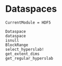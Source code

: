 # Dataspaces

```@meta
CurrentModule = HDF5
```

```@docs
Dataspace
dataspace
isnull
BlockRange
select_hyperslab!
get_extent_dims
get_regular_hyperslab
```
